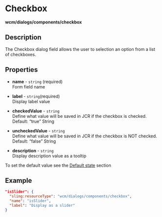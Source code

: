 # Checkbox

**wcm/dialogs/components/checkbox**

## Description

The Checkbox dialog field allows the user to selection an option from a list of checkboxes.

## Properties

- **name** -  `string` (required)  
    Form field name

- **label** - `string`(required)  
    Display label value

- **checkedValue** - `string`  
    Define what value will be saved in JCR if the checkbox is checked. Default: “true” String

- **uncheckedValue** - `string`  
    Define what value will be saved in JCR if the checkbox is NOT checked. Default: “false” String

- **description** - `string`  
    Display description value as a tooltip

To set the default value see the [Default state](../../dialogs#default-state) section

## Example

```json
"isSlider": {
  "sling:resourceType": "wcm/dialogs/components/checkbox",
  "name": "isSlider",
  "label": "Display as a slider"
}
```
